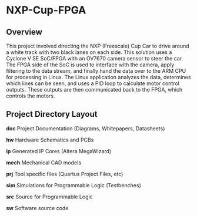 # NXP-Cup-FPGA

## Overview

This project involved directing the NXP (Freescale) Cup Car to drive around a white track with two black lanes on each side.  This solution uses a Cyclone V SE SoC/FPGA with an OV7670 camera sensor to steer the car.  The FPGA side of the SoC is used to interface with the camera, apply filtering to the data stream, and finally hand the data over to the ARM CPU for processing in Linux.  The Linux application analyzes the data, determines which lines can be seen, and uses a PID loop to calculate motor control outputs.  These outputs are then communicated back to the FPGA, which controls the motors.  

## Project Directory Layout

**doc** Project Documentation (Diagrams, Whitepapers, Datasheets)

**hw** Hardware Schematics and PCBs

**ip** Generated IP Cores (Altera MegaWizard)

**mech** Mechanical CAD models 

**prj** Tool specific files (Quartus Project Files, etc)

**sim** Simulations for Programmable Logic (Testbenches)

**src** Source for Programmable Logic

**sw** Software source code

